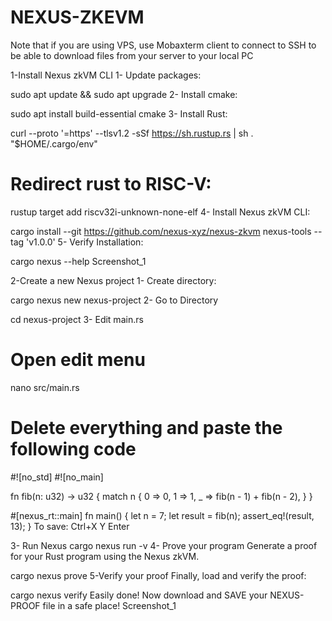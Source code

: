 # NEXUS-ZKEVM
Note that if you are using VPS, use Mobaxterm client to connect to SSH to be able to download files from your server to your local PC

1-Install Nexus zkVM CLI
1- Update packages:

sudo apt update && sudo apt upgrade
2- Install cmake:

sudo apt install build-essential cmake
3- Install Rust:

curl --proto '=https' --tlsv1.2 -sSf https://sh.rustup.rs | sh
. "$HOME/.cargo/env"

# Redirect rust to RISC-V:
rustup target add riscv32i-unknown-none-elf
4- Install Nexus zkVM CLI:

cargo install --git https://github.com/nexus-xyz/nexus-zkvm nexus-tools --tag 'v1.0.0'
5- Verify Installation:

cargo nexus --help
Screenshot_1

2-Create a new Nexus project
1- Create directory:

cargo nexus new nexus-project
2- Go to Directory

cd nexus-project
3- Edit main.rs

# Open edit menu
nano src/main.rs

# Delete everything and paste the following code
#![no_std]
#![no_main]

fn fib(n: u32) -> u32 {
    match n {
        0 => 0,
        1 => 1,
        _ => fib(n - 1) + fib(n - 2),
    }
}

#[nexus_rt::main]
fn main() {
    let n = 7;
    let result = fib(n);
    assert_eq!(result, 13);
}
To save: Ctrl+X Y Enter

3- Run Nexus
cargo nexus run -v
4- Prove your program
Generate a proof for your Rust program using the Nexus zkVM.

cargo nexus prove
5-Verify your proof
Finally, load and verify the proof:

cargo nexus verify
Easily done! Now download and SAVE your NEXUS-PROOF file in a safe place! Screenshot_1
